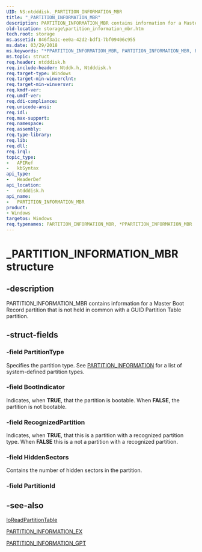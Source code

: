 ```yaml
---
UID: NS:ntdddisk._PARTITION_INFORMATION_MBR
title: "_PARTITION_INFORMATION_MBR"
description: PARTITION_INFORMATION_MBR contains information for a Master Boot Record partition that is not held in common with a GUID Partition Table partition.
old-location: storage\partition_information_mbr.htm
tech.root: storage
ms.assetid: 846f3a1c-ee0a-42d2-bdf1-7bf09406c955
ms.date: 03/29/2018
ms.keywords: "*PPARTITION_INFORMATION_MBR, PARTITION_INFORMATION_MBR, PARTITION_INFORMATION_MBR structure [Storage Devices], PPARTITION_INFORMATION_MBR, PPARTITION_INFORMATION_MBR structure pointer [Storage Devices], _PARTITION_INFORMATION_MBR, ntdddisk/PARTITION_INFORMATION_MBR, ntdddisk/PPARTITION_INFORMATION_MBR, storage.partition_information_mbr, structs-disk_c386ea16-c8d7-4a5e-8e61-d8e8ddead136.xml"
ms.topic: struct
req.header: ntdddisk.h
req.include-header: Ntddk.h, Ntdddisk.h
req.target-type: Windows
req.target-min-winverclnt: 
req.target-min-winversvr: 
req.kmdf-ver: 
req.umdf-ver: 
req.ddi-compliance: 
req.unicode-ansi: 
req.idl: 
req.max-support: 
req.namespace: 
req.assembly: 
req.type-library: 
req.lib: 
req.dll: 
req.irql: 
topic_type:
-	APIRef
-	kbSyntax
api_type:
-	HeaderDef
api_location:
-	ntdddisk.h
api_name:
-	PARTITION_INFORMATION_MBR
product:
- Windows
targetos: Windows
req.typenames: PARTITION_INFORMATION_MBR, *PPARTITION_INFORMATION_MBR
---
```


# _PARTITION_INFORMATION_MBR structure

## -description

PARTITION_INFORMATION_MBR contains information for a Master Boot Record partition that is not held in common with a GUID Partition Table partition.

## -struct-fields

### -field PartitionType

Specifies the partition type. See [PARTITION_INFORMATION](ns-ntdddisk-_partition_information.md) for a list of system-defined partition types.

### -field BootIndicator

Indicates, when **TRUE**, that the partition is bootable. When **FALSE**, the partition is not bootable.

### -field RecognizedPartition

Indicates, when **TRUE**, that this is a partition with a recognized partition type. When **FALSE** this is a not a partition with a recognized partition.

### -field HiddenSectors

Contains the number of hidden sectors in the partition.

### -field PartitionId

## -see-also

[IoReadPartitionTable](https://docs.microsoft.com/windows-hardware/drivers/ddi/content/ntddk/nf-ntddk-ioreadpartitiontable)

[PARTITION_INFORMATION_EX](ns-ntdddisk-_partition_information_ex.md)

[PARTITION_INFORMATION_GPT](ns-ntdddisk-_partition_information_gpt.md)

